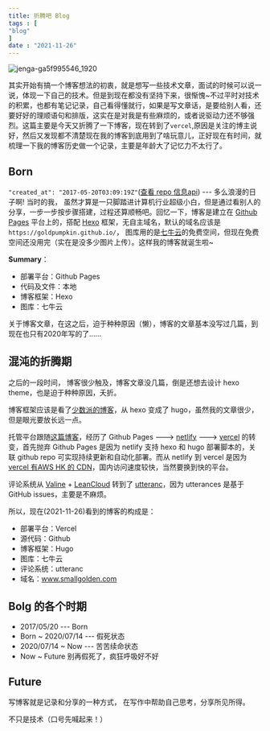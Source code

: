 ```yaml
---
title: 折腾吧 Blog 
tags : [
"blog"
]
date : "2021-11-26"
---
```

![jenga-ga5f995546_1920](https://qiniu.5ires.top/uPic/jenga-ga5f995546_1920.jpeg)

其实开始有搞一个博客想法的初衷，就是想写一些技术文章，面试的时候可以说一说，体现一下自己的技术。但是到现在都没有坚持下来，很惭愧~不过平时对技术的积累，也都有笔记记录，自己看得懂就行，如果是写文章话，是要给别人看，还要好好的理顺语句和排版，这实在是对我是有些麻烦的，或者说驱动力还不够强烈。这篇主要是今天又折腾了一下博客，现在转到了`vercel`,原因是关注的博主说好，然后又发现都不清楚现在我的博客到底用到了啥玩意儿，正好现在有时间，就梳理一下我的博客历史做一个记录，主要是年龄大了记忆力不太行了。

## Born

`"created_at": "2017-05-20T03:09:19Z"`([查看 repo  信息api](https://api.github.com/repos/goldpumpkin/goldpumpkin.github.io)) --- 多么浪漫的日子啊! 当时的我， 虽然才算是一只脚踏进计算机行业超级小白，但是通过看别人的分享，一步一步按步骤搭建，过程还算顺畅吧。回忆一下，博客是建立在 [Github Pages](https://pages.github.com/) 平台上的，搭配 [Hexo](https://hexo.io/) 框架，无自主域名，默认的域名应该是`https://goldpumpkin.github.io/`， 图库用的是[七牛云](https://www.qiniu.com/)的免费空间，但现在免费空间还没用完（实在是没多少图片上传）。这样我的博客就诞生啦~ 

**Summary**：

+ 部署平台：Github Pages
+ 代码及文件：本地
+ 博客框架：Hexo
+ 图库：七牛云

关于博客文章，在这之后，迫于种种原因（懒），博客的文章基本没写过几篇，到现在也只有2020年写的了......

## 混沌的折腾期

之后的一段时间， 博客很少触及，博客文章没几篇，倒是还想去设计 hexo theme，也是迫于种种原因，夭折。

博客框架应该是看了[少数派的博客](https://sspai.com/post/59904)，从 hexo 变成了 hugo，虽然我的文章很少，但是眼光要放长远一点。

托管平台跟随[这篇博客](https://www.bmpi.dev/dev/guide-to-setup-blog-site-with-zero-cost-5/)，经历了 Github Pages ---> [netlify](https://www.netlify.com/) ---> [vercel](https://vercel.com/) 的转变，首先抛弃 Github Pages 是因为 netlify 支持 hexo 和 hugo 部署脚本的，关联 github repo 可实现持续更新和自动化部署。而从 netlify 到 vercel 是因为 [vercel 有AWS HK 的 CDN](https://aozaki.cc/migrating-to-vercel/)，国内访问速度较快，当然要换到快的平台。

评论系统从 [Valine](https://vuepress-theme-reco.recoluan.com/views/plugins/comments.html) + [LeanCloud](https://www.leancloud.cn/) 转到了 [utteranc](https://utteranc.es/)，因为 utterances 是基于 GitHub issues，主要是不麻烦。

所以，现在(2021-11-26)看到的博客的构成是：

+ 部署平台：Vercel
+ 源代码：Github
+ 博客框架：Hugo
+ 图库：七牛云
+ 评论系统：utteranc
+ 域名：www.smallgolden.com

## Bolg 的各个时期

+ 2017/05/20 --- Born
+ Born ~ 2020/07/14 --- 假死状态
+ 2020/07/14 ~ Now --- 苦苦续命状态
+ Now ~ Future 别再假死了，疯狂呼吸好不好

## Future

写博客就是记录和分享的一种方式， 在写作中帮助自己思考，分享所见所得。

不只是技术（口号先喊起来！）

